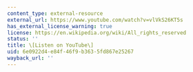```yaml
---
content_type: external-resource
external_url: https://www.youtube.com/watch?v=vlVkS26KT5s
has_external_license_warning: true
license: https://en.wikipedia.org/wiki/All_rights_reserved
status: ''
title: \[Listen on YouTube\]
uid: 6e0922d4-e84f-46f9-b363-5fd867e25267
wayback_url: ''
---
```

